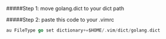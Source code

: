 #####Step 1: move golang.dict to your dict path

#####Step 2: paste this code to your .vimrc
```go
au FileType go set dictionary+=$HOME/.vim/dict/golang.dict
```

